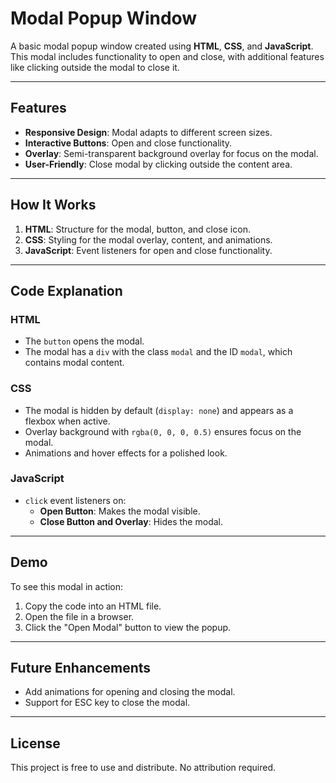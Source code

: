 # Modal Popup Window

A basic modal popup window created using **HTML**, **CSS**, and **JavaScript**. This modal includes functionality to open and close, with additional features like clicking outside the modal to close it.

---

## Features
- **Responsive Design**: Modal adapts to different screen sizes.
- **Interactive Buttons**: Open and close functionality.
- **Overlay**: Semi-transparent background overlay for focus on the modal.
- **User-Friendly**: Close modal by clicking outside the content area.

---

## How It Works
1. **HTML**: Structure for the modal, button, and close icon.
2. **CSS**: Styling for the modal overlay, content, and animations.
3. **JavaScript**: Event listeners for open and close functionality.

---

## Code Explanation
### HTML
- The `button` opens the modal.
- The modal has a `div` with the class `modal` and the ID `modal`, which contains modal content.

### CSS
- The modal is hidden by default (`display: none`) and appears as a flexbox when active.
- Overlay background with `rgba(0, 0, 0, 0.5)` ensures focus on the modal.
- Animations and hover effects for a polished look.

### JavaScript
- `click` event listeners on:
  - **Open Button**: Makes the modal visible.
  - **Close Button and Overlay**: Hides the modal.

---

## Demo
To see this modal in action:
1. Copy the code into an HTML file.
2. Open the file in a browser.
3. Click the "Open Modal" button to view the popup.

---

## Future Enhancements
- Add animations for opening and closing the modal.
- Support for ESC key to close the modal.

---

## License
This project is free to use and distribute. No attribution required.

